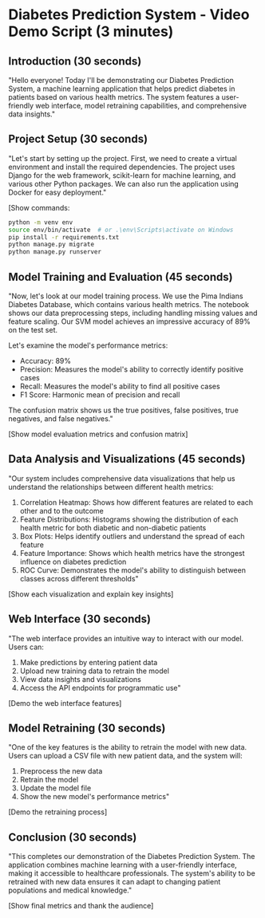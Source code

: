 # Diabetes Prediction System - Video Demo Script (3 minutes)

## Introduction (30 seconds)
"Hello everyone! Today I'll be demonstrating our Diabetes Prediction System, a machine learning application that helps predict diabetes in patients based on various health metrics. The system features a user-friendly web interface, model retraining capabilities, and comprehensive data insights."

## Project Setup (30 seconds)
"Let's start by setting up the project. First, we need to create a virtual environment and install the required dependencies. The project uses Django for the web framework, scikit-learn for machine learning, and various other Python packages. We can also run the application using Docker for easy deployment."

[Show commands:
```bash
python -m venv env
source env/bin/activate  # or .\env\Scripts\activate on Windows
pip install -r requirements.txt
python manage.py migrate
python manage.py runserver
```

## Model Training and Evaluation (45 seconds)
"Now, let's look at our model training process. We use the Pima Indians Diabetes Database, which contains various health metrics. The notebook shows our data preprocessing steps, including handling missing values and feature scaling. Our SVM model achieves an impressive accuracy of 89% on the test set.

Let's examine the model's performance metrics:
- Accuracy: 89%
- Precision: Measures the model's ability to correctly identify positive cases
- Recall: Measures the model's ability to find all positive cases
- F1 Score: Harmonic mean of precision and recall

The confusion matrix shows us the true positives, false positives, true negatives, and false negatives."

[Show model evaluation metrics and confusion matrix]

## Data Analysis and Visualizations (45 seconds)
"Our system includes comprehensive data visualizations that help us understand the relationships between different health metrics:

1. Correlation Heatmap: Shows how different features are related to each other and to the outcome
2. Feature Distributions: Histograms showing the distribution of each health metric for both diabetic and non-diabetic patients
3. Box Plots: Helps identify outliers and understand the spread of each feature
4. Feature Importance: Shows which health metrics have the strongest influence on diabetes prediction
5. ROC Curve: Demonstrates the model's ability to distinguish between classes across different thresholds"

[Show each visualization and explain key insights]

## Web Interface (30 seconds)
"The web interface provides an intuitive way to interact with our model. Users can:
1. Make predictions by entering patient data
2. Upload new training data to retrain the model
3. View data insights and visualizations
4. Access the API endpoints for programmatic use"

[Demo the web interface features]

## Model Retraining (30 seconds)
"One of the key features is the ability to retrain the model with new data. Users can upload a CSV file with new patient data, and the system will:
1. Preprocess the new data
2. Retrain the model
3. Update the model file
4. Show the new model's performance metrics"

[Demo the retraining process]

## Conclusion (30 seconds)
"This completes our demonstration of the Diabetes Prediction System. The application combines machine learning with a user-friendly interface, making it accessible to healthcare professionals. The system's ability to be retrained with new data ensures it can adapt to changing patient populations and medical knowledge."

[Show final metrics and thank the audience]